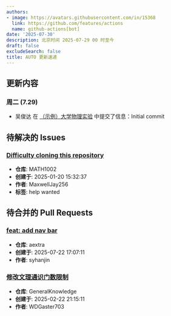 ```yaml
---
authors:
- image: https://avatars.githubusercontent.com/in/15368
  link: https://github.com/features/actions
  name: github-actions[bot]
date: '2025-07-30'
description: 北京时间 2025-07-29 00 时至今
draft: false
excludeSearch: false
title: AUTO 更新速递
---
```


## 更新内容

### 周二 (7.29)

- 吴俊达 在 [（示例）大学物理实验](https://github.com/HITSZ-OpenAuto/MATH4002) 中提交了信息：Initial commit

## 待解决的 Issues

### [Difficulty cloning this repository](https://github.com/HITSZ-OpenAuto/MATH1002/issues/13)

- **仓库**: MATH1002
- **创建于**: 2025-01-20 15:32:37
- **作者**: MaxwellJay256
- **标签**: help wanted

## 待合并的 Pull Requests

### [feat: add nav bar](https://github.com/HITSZ-OpenAuto/aextra/pull/1)

- **仓库**: aextra
- **创建于**: 2025-07-22 17:07:11
- **作者**: syhanjin

### [修改文理通识门数限制](https://github.com/HITSZ-OpenAuto/GeneralKnowledge/pull/6)

- **仓库**: GeneralKnowledge
- **创建于**: 2025-02-22 21:15:11
- **作者**: WDGaster703


